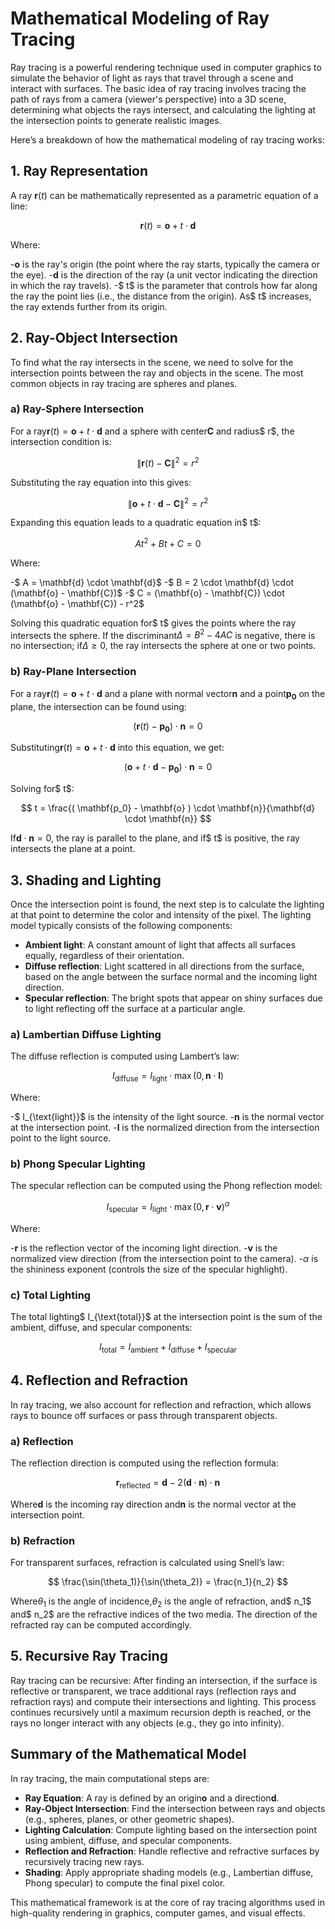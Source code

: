 # Mathematical Modeling of Ray Tracing

Ray tracing is a powerful rendering technique used in computer graphics to simulate the behavior of light as rays that travel through a scene and interact with surfaces. The basic idea of ray tracing involves tracing the path of rays from a camera (viewer's perspective) into a 3D scene, determining what objects the rays intersect, and calculating the lighting at the intersection points to generate realistic images.

Here’s a breakdown of how the mathematical modeling of ray tracing works:

## 1. Ray Representation

A ray $\mathbf{r}(t)$ can be mathematically represented as a parametric equation of a line:

$$
\mathbf{r}(t) = \mathbf{o} + t \cdot \mathbf{d}
$$

Where:

-$\mathbf{o}$ is the ray's origin (the point where the ray starts, typically the camera or the eye).
-$\mathbf{d}$ is the direction of the ray (a unit vector indicating the direction in which the ray travels).
-$ t$ is the parameter that controls how far along the ray the point lies (i.e., the distance from the origin). As$ t$ increases, the ray extends further from its origin.

## 2. Ray-Object Intersection

To find what the ray intersects in the scene, we need to solve for the intersection points between the ray and objects in the scene. The most common objects in ray tracing are spheres and planes.

### a) Ray-Sphere Intersection

For a ray$\mathbf{r}(t) = \mathbf{o} + t \cdot \mathbf{d}$ and a sphere with center$\mathbf{C}$ and radius$ r$, the intersection condition is:

$$
\| \mathbf{r}(t) - \mathbf{C} \|^2 = r^2
$$

Substituting the ray equation into this gives:

$$
\| \mathbf{o} + t \cdot \mathbf{d} - \mathbf{C} \|^2 = r^2
$$

Expanding this equation leads to a quadratic equation in$ t$:

$$
A t^2 + B t + C = 0
$$

Where:

-$ A = \mathbf{d} \cdot \mathbf{d}$
-$ B = 2 \cdot \mathbf{d} \cdot (\mathbf{o} - \mathbf{C})$
-$ C = (\mathbf{o} - \mathbf{C}) \cdot (\mathbf{o} - \mathbf{C}) - r^2$

Solving this quadratic equation for$ t$ gives the points where the ray intersects the sphere. If the discriminant$\Delta = B^2 - 4AC$ is negative, there is no intersection; if$\Delta \geq 0$, the ray intersects the sphere at one or two points.

### b) Ray-Plane Intersection

For a ray$\mathbf{r}(t) = \mathbf{o} + t \cdot \mathbf{d}$ and a plane with normal vector$\mathbf{n}$ and a point$\mathbf{p_0}$ on the plane, the intersection can be found using:

$$
( \mathbf{r}(t) - \mathbf{p_0} ) \cdot \mathbf{n} = 0
$$

Substituting$\mathbf{r}(t) = \mathbf{o} + t \cdot \mathbf{d}$ into this equation, we get:

$$
( \mathbf{o} + t \cdot \mathbf{d} - \mathbf{p_0} ) \cdot \mathbf{n} = 0
$$

Solving for$ t$:

$$
t = \frac{( \mathbf{p_0} - \mathbf{o} ) \cdot \mathbf{n}}{\mathbf{d} \cdot \mathbf{n}}
$$

If$\mathbf{d} \cdot \mathbf{n} = 0$, the ray is parallel to the plane, and if$ t$ is positive, the ray intersects the plane at a point.

## 3. Shading and Lighting

Once the intersection point is found, the next step is to calculate the lighting at that point to determine the color and intensity of the pixel. The lighting model typically consists of the following components:

- **Ambient light**: A constant amount of light that affects all surfaces equally, regardless of their orientation.
- **Diffuse reflection**: Light scattered in all directions from the surface, based on the angle between the surface normal and the incoming light direction.
- **Specular reflection**: The bright spots that appear on shiny surfaces due to light reflecting off the surface at a particular angle.

### a) Lambertian Diffuse Lighting

The diffuse reflection is computed using Lambert’s law:

$$
I_{\text{diffuse}} = I_{\text{light}} \cdot \max(0, \mathbf{n} \cdot \mathbf{l})
$$

Where:

-$ I_{\text{light}}$ is the intensity of the light source.
-$\mathbf{n}$ is the normal vector at the intersection point.
-$\mathbf{l}$ is the normalized direction from the intersection point to the light source.

### b) Phong Specular Lighting

The specular reflection can be computed using the Phong reflection model:

$$
I_{\text{specular}} = I_{\text{light}} \cdot \max(0, \mathbf{r} \cdot \mathbf{v})^\alpha
$$

Where:

-$\mathbf{r}$ is the reflection vector of the incoming light direction.
-$\mathbf{v}$ is the normalized view direction (from the intersection point to the camera).
-$\alpha$ is the shininess exponent (controls the size of the specular highlight).

### c) Total Lighting

The total lighting$ I_{\text{total}}$ at the intersection point is the sum of the ambient, diffuse, and specular components:

$$
I_{\text{total}} = I_{\text{ambient}} + I_{\text{diffuse}} + I_{\text{specular}}
$$

## 4. Reflection and Refraction

In ray tracing, we also account for reflection and refraction, which allows rays to bounce off surfaces or pass through transparent objects.

### a) Reflection

The reflection direction is computed using the reflection formula:

$$
\mathbf{r}_{\text{reflected}} = \mathbf{d} - 2 (\mathbf{d} \cdot \mathbf{n}) \cdot \mathbf{n}
$$

Where$\mathbf{d}$ is the incoming ray direction and$\mathbf{n}$ is the normal vector at the intersection point.

### b) Refraction

For transparent surfaces, refraction is calculated using Snell’s law:

$$
\frac{\sin(\theta_1)}{\sin(\theta_2)} = \frac{n_1}{n_2}
$$

Where$\theta_1$ is the angle of incidence,$\theta_2$ is the angle of refraction, and$ n_1$ and$ n_2$ are the refractive indices of the two media. The direction of the refracted ray can be computed accordingly.

## 5. Recursive Ray Tracing

Ray tracing can be recursive: After finding an intersection, if the surface is reflective or transparent, we trace additional rays (reflection rays and refraction rays) and compute their intersections and lighting. This process continues recursively until a maximum recursion depth is reached, or the rays no longer interact with any objects (e.g., they go into infinity).

## Summary of the Mathematical Model

In ray tracing, the main computational steps are:

- **Ray Equation**: A ray is defined by an origin$\mathbf{o}$ and a direction$\mathbf{d}$.
- **Ray-Object Intersection**: Find the intersection between rays and objects (e.g., spheres, planes, or other geometric shapes).
- **Lighting Calculation**: Compute lighting based on the intersection point using ambient, diffuse, and specular components.
- **Reflection and Refraction**: Handle reflective and refractive surfaces by recursively tracing new rays.
- **Shading**: Apply appropriate shading models (e.g., Lambertian diffuse, Phong specular) to compute the final pixel color.

This mathematical framework is at the core of ray tracing algorithms used in high-quality rendering in graphics, computer games, and visual effects.
